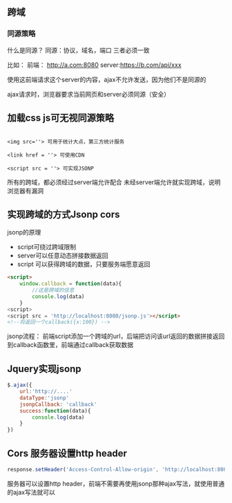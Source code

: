 ## 跨域

### 同源策略

什么是同源？
同源：协议，域名，端口 三者必须一致

比如：
前端： http://a.com:8080
server:https://b.com/api/xxx


使用这前端请求这个server的内容，ajax不允许发送，因为他们不是同源的

ajax请求时，浏览器要求当前网页和server必须同源（安全）
  

## 加载css js可无视同源策略

```

<img src=''> 可用于统计大点，第三方统计服务

<link href = ''> 可使用CDN

<script src = ''> 可实现JSONP
```

所有的跨域，都必须经过server端允许配合
未经server端允许就实现跨域，说明浏览器有漏洞


## 实现跨域的方式Jsonp cors

jsonp的原理

- script可绕过跨域限制
- server可以任意动态拼接数据返回
- script 可以获得跨域的数据，只要服务端愿意返回

```html
<script>
    window.callback = function(data){
        //这是跨域的信息
        console.log(data)
    }
<script>
<script src = 'http://localhost:8080/jsonp.js'></script>
<!--将返回一个callback({x:100}) -->
```

jsonp流程： 前端script添加一个跨域的url，后端把访问该url返回的数据拼接返回到callback函数里，前端通过callback获取数据

## Jquery实现jsonp

```js
$.ajax({
    url:'http://....'
    dataType:'jsonp'
    jsonpCallback: 'callback'
    success:function(data){
        console.log(data)
    }
})
```

## Cors 服务器设置http header

```js
response.setHeader('Access-Control-Allow-origin', 'http://localhost:8080')
```

服务器可以设置http header，前端不需要再使用jsonp那种ajax写法，就使用普通的ajax写法就可以

